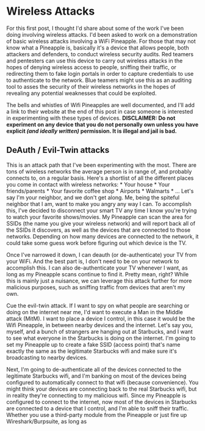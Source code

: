 # Wireless Attacks

For this first post, I thought I'd share about some of the work I've been doing involving wireless attacks. I'd been asked to work on a demonstration of basic wireless attacks involving a WiFi Pineapple. For those that may not know what a Pineapple is, basically it's a device that allows people, both attackers and defenders, to conduct wireless security audits. Red teamers and pentesters can use this device to carry out wireless attacks in the hopes of denying wireless access to people, sniffing their traffic, or redirecting them to fake login portals in order to capture credentials to use to authenticate to the network. Blue teamers might use this as an auditing tool to asses the security of their wireless networks in the hopes of revealing any potential weaknesses that could be exploited.

The bells and whistles of Wifi Pineapples are well documented, and I'll add a link to their website at the end of this post in case someone is interested in experimenting with these types of devices. **DISCLAIMER: Do not experiment on any device that you do not personally own unless you have explicit *(and ideally written)* permission. It is illegal and jail is bad.**

## DeAuth / Evil-Twin attacks

This is an attack path that I've been experimenting with the most. There are tons of wireless networks the average person is in range of, and probably connects to, on a regular basis. Here's a shortlist of all the different places you come in contact with wireless networks:
    * Your house
    * Your friends/parents
    * Your favorite coffee shop
    * Airports
    * Walmarts
    * ...
Let's say I'm your neighbor, and we don't get along. Me, being the spiteful neighbor that I am, want to make you angry any way I can. To accomplish this, I've decided to disconnect your smart TV any time I know you're trying to watch your favorite shows/movies. My Pineapple can scan the area for SSIDs (the name you give your wireless network) and will report back all of the SSIDs it discovers, as well as the devices that are connected to those networks. Depending on how many devices are connected to the network, it could take some guess work before figuring out which device is the TV.

Once I've narrowed it down, I can deauth (or de-authenticate) your TV from your WiFi. And the best part is, I don't need to be on your network to accomplish this. I can also de-authenticate your TV whenever I want, as long as my Pineapple scans continue to find it. Pretty mean, right? While this is mainly just a nuisance, we can leverage this attack further for more malicious purposes, such as sniffing traffic from devices that aren't my own.

Cue the evil-twin attack. If I want to spy on what people are searching or doing on the internet near me, I'd want to execute a Man in the Middle attack (MitM). I want to place a device I control, in this case it would be the Wifi Pineapple, in between nearby devices and the internet. Let's say you, myself, and a bunch of strangers are hanging out at Starbucks, and I want to see what everyone in the Starbucks is doing on the internet. I'm going to set my Pineapple up to create a fake SSID (access point) that's name exactly the same as the legitimate Starbucks wifi and make sure it's broadcasting to nearby devices.

Next, I'm going to de-authenticate all of the devices connected to the legitimate Starbucks wifi, and I'm banking on most of the devices being configured to automatically connect to that wifi (because convenience). You might think your devices are connecting back to the real Starbucks wifi, but in reality they're connecting to my malicious wifi. Since my Pineapple is configured to connect to the internet, now most of the devices in Starbucks are connected to a device that I control, and I'm able to sniff their traffic. Whether you use a third-party module from the Pineapple or just fire up Wireshark/Burpsuite, as long as 
